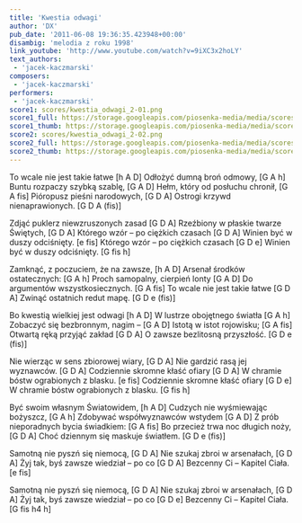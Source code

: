 ```yaml
---
title: 'Kwestia odwagi'
author: 'DX'
pub_date: '2011-06-08 19:36:35.423948+00:00'
disambig: 'melodia z roku 1998'
link_youtube: 'http://www.youtube.com/watch?v=9iXC3x2hoLY'
text_authors:
 - 'jacek-kaczmarski'
composers:
 - 'jacek-kaczmarski'
performers:
 - 'jacek-kaczmarski'
score1: scores/kwestia_odwagi_2-01.png
score1_full: https://storage.googleapis.com/piosenka-media/media/scores/kwestia_odwagi_2-01.png
score1_thumb: https://storage.googleapis.com/piosenka-media/media/scores/kwestia_odwagi_2-01.png.180x0_q85_upscale.jpg
score2: scores/kwestia_odwagi_2-02.png
score2_full: https://storage.googleapis.com/piosenka-media/media/scores/kwestia_odwagi_2-02.png
score2_thumb: https://storage.googleapis.com/piosenka-media/media/scores/kwestia_odwagi_2-02.png.180x0_q85_upscale.jpg
---
```


To wcale nie jest takie łatwe [h A D]
Odłożyć dumną broń odmowy, [G A h]
Buntu rozpaczy szybką szablę, [G A D]
Hełm, który od posłuchu chronił, [G A fis]
Pióropusz pieśni narodowych, [G D A]
Ostrogi krzywd nienaprawionych. [G D A (fis)]

Zdjąć puklerz niewzruszonych zasad [G D A]
Rzeźbiony w płaskie twarze Świętych, [G D A]
Którego wzór – po ciężkich czasach [G D A]
Winien być w duszy odciśnięty. [e fis]
Którego wzór – po ciężkich czasach [G D e]
Winien być w duszy odciśnięty. [G fis h]

Zamknąć, z poczuciem, że na zawsze, [h A D]
Arsenał środków ostatecznych: [G A h]
Proch samopalny, cierpień lonty [G A D]
Do argumentów wszystkosiecznych. [G A fis]
To wcale nie jest takie łatwe [G D A]
Zwinąć ostatnich redut mapę. [G D e (fis)]

Bo kwestią wielkiej jest odwagi [h A D]
W lustrze obojętnego światła [G A h]
Zobaczyć się bezbronnym, nagim – [G A D]
Istotą w istot rojowisku; [G A fis]
Otwartą ręką przyjąć zakład [G D A]
O zawsze bezlitosną przyszłość. [G D e (fis)]

Nie wierząc w sens zbiorowej wiary, [G D A]
Nie gardzić rasą jej wyznawców. [G D A]
Codziennie skromne kłaść ofiary [G D A]
W chramie bóstw ograbionych z blasku. [e fis]
Codziennie skromne kłaść ofiary [G D e]
W chramie bóstw ograbionych z blasku. [G fis h]

Być swoim własnym Światowidem, [h A D]
Cudzych nie wyśmiewając bożyszcz, [G A h]
Zdobywać współwyznawców wstydem [G A D]
Z prób nieporadnych bycia świadkiem: [G A fis]
Bo przecież trwa noc długich noży, [G D A]
Choć dziennym się maskuje światłem. [G D e (fis)]

Samotną nie pyszń się niemocą, [G D A]
Nie szukaj zbroi w arsenałach, [G D A]
Żyj tak, byś zawsze wiedział – po co [G D A]
Bezcenny Ci – Kapitel Ciała. [e fis]

Samotną nie pyszń się niemocą, [G D A]
Nie szukaj zbroi w arsenałach, [G D A]
Żyj tak, byś zawsze wiedział – po co [G D e]
Bezcenny Ci – Kapitel Ciała. [G fis h4 h]